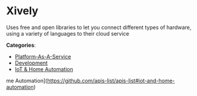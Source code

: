 # Xively


Uses free and open libraries to let you connect different types of hardware, using a variety of languages to their cloud service



**Categories**:
- [Platform-As-A-Service](https://github.com/apis-list/apis-list#platform-as-a-service)
- [Development](https://github.com/apis-list/apis-list#development)
- [IoT & Home Automation](https://github.com/apis-list/apis-list#iot-and-home-automation)



me Automation](https://github.com/apis-list/apis-list#iot-and-home-automation)







